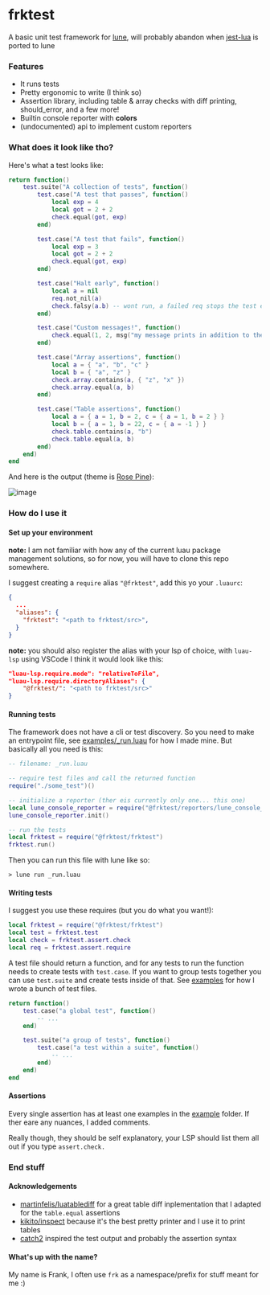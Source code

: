 # frktest

A basic unit test framework for [lune](https://github.com/lune-org/lune), will
probably abandon when [jest-lua](https://github.com/jsdotlua/jest-lua) is
ported to lune

### Features

- It runs tests
- Pretty ergonomic to write (I think so)
- Assertion library, including table & array checks with diff printing, should_error, and a few more!
- Builtin console reporter with **colors**
- (undocumented) api to implement custom reporters

### What does it look like tho?

Here's what a test looks like:

```lua
return function()
    test.suite("A collection of tests", function()
        test.case("A test that passes", function()
            local exp = 4
            local got = 2 + 2
            check.equal(got, exp)
        end)

        test.case("A test that fails", function()
            local exp = 3
            local got = 2 + 2
            check.equal(got, exp)
        end)

        test.case("Halt early", function()
            local a = nil
            req.not_nil(a)
            check.falsy(a.b) -- wont run, a failed req stops the test early
        end)

        test.case("Custom messages!", function()
            check.equal(1, 2, msg("my message prints in addition to the expansion"))
        end)

        test.case("Array assertions", function()
            local a = { "a", "b", "c" }
            local b = { "a", "z" }
            check.array.contains(a, { "z", "x" })
            check.array.equal(a, b)
        end)

        test.case("Table assertions", function()
            local a = { a = 1, b = 2, c = { a = 1, b = 2 } }
            local b = { a = 1, b = 22, c = { a = -1 } }
            check.table.contains(a, "b")
            check.table.equal(a, b)
        end)
    end)
end
```

And here is the output (theme is [Rose Pine](https://github.com/rose-pine)):

![image](https://github.com/itsfrank/frktest/assets/7297152/d7a34cb4-4a24-4d31-b2e5-b4cf98e89180)

### How do I use it

#### Set up your environment

**note:** I am not familiar with how any of the current luau package management solutions, so for now, you will have to clone this repo somewhere.

I suggest creating a `require` alias `"@frktest"`, add this yo your `.luaurc`:

```json
{
  ...
  "aliases": {
    "frktest": "<path to frktest/src>",
  }
}
```

**note:** you should also register the alias with your lsp of choice, with `luau-lsp` using VSCode I think it would look like this:

```json
"luau-lsp.require.mode": "relativeToFile",
"luau-lsp.require.directoryAliases": {
    "@frktest/": "<path to frktest/src>"
}
```

#### Running tests

The framework does not have a cli or test discovery. So you need to make an entrypoint file, see [examples/_run.luau](examples/_run.luau) for how I made mine. But basically all you need is this:

```lua
-- filename: _run.luau

-- require test files and call the returned function
require("./some_test")()

-- initialize a reporter (ther eis currently only one... this one)
local lune_console_reporter = require("@frktest/reporters/lune_console_reporter")
lune_console_reporter.init()

-- run the tests
local frktest = require("@frktest/frktest")
frktest.run()
```

Then you can run this file with lune like so:

```shell
> lune run _run.luau
```

#### Writing tests

I suggest you use these requires (but you do what you want!):

```lua
local frktest = require("@frktest/frktest")
local test = frktest.test
local check = frktest.assert.check
local req = frktest.assert.require
```

A test file should return a function, and for any tests to run the function
needs to create tests with `test.case`. If you want to group tests together you
can use `test.suite` and create tests inside of that. See [examples](examples)
for how I wrote a bunch of test files.

```lua
return function()
    test.case("a global test", function()
        -- ...
    end)

    test.suite("a group of tests", function()
        test.case("a test within a suite", function()
            -- ...
        end)
    end)
end
```

#### Assertions

Every single assertion has at least one examples in the [example](example)
folder. If ther eare any nuances, I added comments.

Really though, they should be self explanatory, your LSP should list them all
out if you type `assert.check.`

### End stuff

#### Acknowledgements

- [martinfelis/luatablediff](https://github.com/martinfelis/luatablediff) for a great table diff inplementation that I adapted for the `table.equal` assertions
- [kikito/inspect](https://github.com/kikito/inspect.lua) because it's the best pretty printer and I use it to print tables
- [catch2](https://github.com/catchorg/Catch2) inspired the test output and probably the assertion syntax

#### What's up with the name?

My name is Frank, I often use `frk` as a namespace/prefix for stuff meant for me :)

